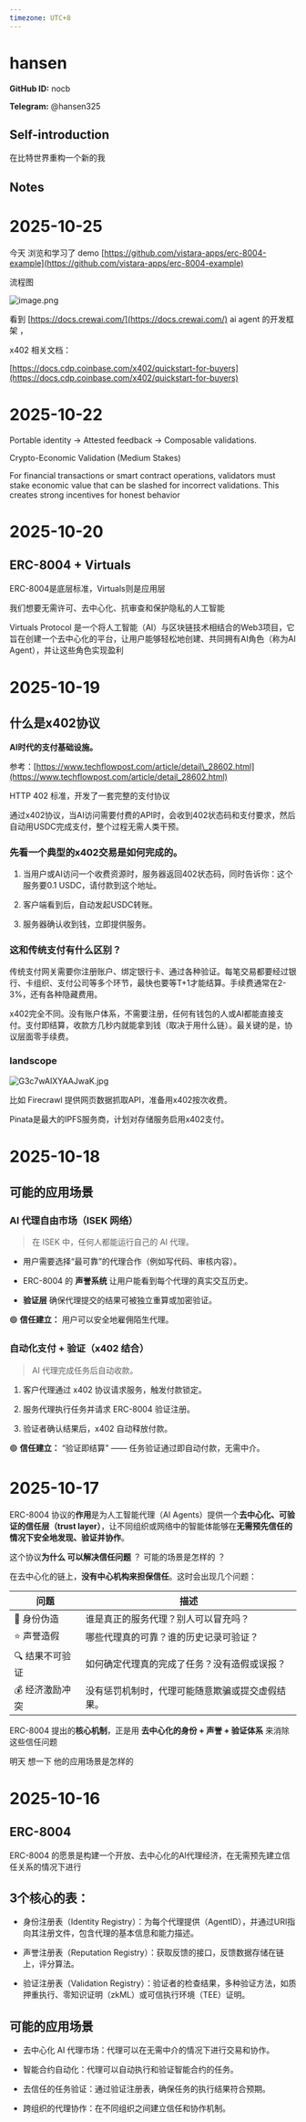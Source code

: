 ```yaml
---
timezone: UTC+8
---
```


# hansen

**GitHub ID:** nocb

**Telegram:** @hansen325

## Self-introduction

在比特世界重构一个新的我

## Notes

<!-- Content_START -->
# 2025-10-25
<!-- DAILY_CHECKIN_2025-10-25_START -->
今天 浏览和学习了 demo [https://github.com/vistara-apps/erc-8004-example](https://github.com/vistara-apps/erc-8004-example)

流程图

![image.png](https://raw.githubusercontent.com/IntensiveCoLearning/trustless-agents/main/assets/nocb/images/2025-10-25-1761359287148-image.png)

看到 [https://docs.crewai.com/](https://docs.crewai.com/) ai agent 的开发框架 ，

x402 相关文档：

[https://docs.cdp.coinbase.com/x402/quickstart-for-buyers](https://docs.cdp.coinbase.com/x402/quickstart-for-buyers)
<!-- DAILY_CHECKIN_2025-10-25_END -->

# 2025-10-22
<!-- DAILY_CHECKIN_2025-10-22_START -->



Portable identity → Attested feedback → Composable validations.

Crypto-Economic Validation (Medium Stakes)

For financial transactions or smart contract operations, validators must stake economic value that can be slashed for incorrect validations. This creates strong incentives for honest behavior
<!-- DAILY_CHECKIN_2025-10-22_END -->

# 2025-10-20
<!-- DAILY_CHECKIN_2025-10-20_START -->




## ERC-8004 + Virtuals

ERC-8004是底层标准，Virtuals则是应用层

我们想要无需许可、去中心化、抗审查和保护隐私的人工智能

Virtuals Protocol 是一个将人工智能（AI）与区块链技术相结合的Web3项目，它旨在创建一个去中心化的平台，让用户能够轻松地创建、共同拥有AI角色（称为AI Agent），并让这些角色实现盈利
<!-- DAILY_CHECKIN_2025-10-20_END -->

# 2025-10-19
<!-- DAILY_CHECKIN_2025-10-19_START -->





## 什么是x402协议

**AI时代的支付基础设施。**

参考：[https://www.techflowpost.com/article/detail\_28602.html](https://www.techflowpost.com/article/detail_28602.html)

HTTP 402 标准，开发了一套完整的支付协议

通过x402协议，当AI访问需要付费的API时，会收到402状态码和支付要求，然后自动用USDC完成支付，整个过程无需人类干预。

### 先看一个典型的x402交易是如何完成的。

1.  当用户或AI访问一个收费资源时，服务器返回402状态码，同时告诉你：这个服务要0.1 USDC，请付款到这个地址。
    
2.  客户端看到后，自动发起USDC转账。
    
3.  服务器确认收到钱，立即提供服务。
    

### 这和传统支付有什么区别？

传统支付网关需要你注册账户、绑定银行卡、通过各种验证。每笔交易都要经过银行、卡组织、支付公司等多个环节，最快也要等T+1才能结算。手续费通常在2-3%，还有各种隐藏费用。

x402完全不同。没有账户体系，不需要注册，任何有钱包的人或AI都能直接支付。支付即结算，收款方几秒内就能拿到钱（取决于用什么链）。最关键的是，协议层面零手续费。

### landscope

![G3c7wAIXYAAJwaK.jpg](https://raw.githubusercontent.com/IntensiveCoLearning/trustless-agents/main/assets/nocb/images/2025-10-19-1760879415197-G3c7wAIXYAAJwaK.jpg)

比如 Firecrawl 提供网页数据抓取API，准备用x402按次收费。

Pinata是最大的IPFS服务商，计划对存储服务启用x402支付。
<!-- DAILY_CHECKIN_2025-10-19_END -->

# 2025-10-18
<!-- DAILY_CHECKIN_2025-10-18_START -->






## 可能的应用场景

### AI 代理自由市场（ISEK 网络）

> 在 ISEK 中，任何人都能运行自己的 AI 代理。

-   用户需要选择“最可靠”的代理合作（例如写代码、审核内容）。
    
-   ERC-8004 的 **声誉系统** 让用户能看到每个代理的真实交互历史。
    
-   **验证层** 确保代理提交的结果可被独立重算或加密验证。
    

🟢 **信任建立：** 用户可以安全地雇佣陌生代理。

### 自动化支付 + 验证（x402 结合）

> AI 代理完成任务后自动收款。

1.  客户代理通过 x402 协议请求服务，触发付款锁定。
    
2.  服务代理执行任务并请求 ERC-8004 验证注册。
    
3.  验证者确认结果后，x402 自动释放付款。
    

🟢 **信任建立：** “验证即结算” —— 任务验证通过即自动付款，无需中介。
<!-- DAILY_CHECKIN_2025-10-18_END -->

# 2025-10-17
<!-- DAILY_CHECKIN_2025-10-17_START -->







ERC-8004 协议的**作用**是为人工智能代理（AI Agents）提供一个**去中心化、可验证的信任层（trust layer）**，让不同组织或网络中的智能体能够在**无需预先信任的情况下安全地发现、验证并协作**。

这个协议**为什么 可以解决信任问题** ？ 可能的场景是怎样的 ？

在去中心化的链上，**没有中心机构来担保信任**。这时会出现几个问题：

| 问题 | 描述 |
| --- | --- |
| 🧠 身份伪造 | 谁是真正的服务代理？别人可以冒充吗？ |
| ⭐ 声誉造假 | 哪些代理真的可靠？谁的历史记录可验证？ |
| 🔍 结果不可验证 | 如何确定代理真的完成了任务？没有造假或误报？ |
| 💰 经济激励冲突 | 没有惩罚机制时，代理可能随意欺骗或提交虚假结果。 |

ERC-8004 提出的**核心机制**，正是用 **去中心化的身份 + 声誉 + 验证体系** 来消除这些信任问题

明天 想一下 他的应用场景是怎样的
<!-- DAILY_CHECKIN_2025-10-17_END -->

# 2025-10-16
<!-- DAILY_CHECKIN_2025-10-16_START -->








## ERC-8004

ERC-8004 的愿景是构建一个开放、去中心化的AI代理经济，在无需预先建立信任关系的情况下进行

## 3个核心的表：

-   身份注册表（Identity Registry）：为每个代理提供（AgentID），并通过URI指向其注册文件，包含代理的基本信息和能力描述。
    
-   声誉注册表（Reputation Registry）：获取反馈的接口，反馈数据存储在链上，评分算法。
    
-   验证注册表（Validation Registry）：验证者的检查结果，多种验证方法，如质押重执行、零知识证明（zkML）或可信执行环境（TEE）证明。
    

## 可能的应用场景

-   去中心化 AI 代理市场：代理可以在无需中介的情况下进行交易和协作。
    
-   智能合约自动化：代理可以自动执行和验证智能合约的任务。
    
-   去信任的任务验证：通过验证注册表，确保任务的执行结果符合预期。
    
-   跨组织的代理协作：在不同组织之间建立信任和协作机制。
<!-- DAILY_CHECKIN_2025-10-16_END -->
<!-- Content_END -->
